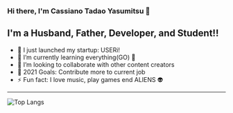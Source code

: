 ### Hi there, I'm Cassiano Tadao Yasumitsu 👋
## I'm a Husband, Father, Developer, and Student!!

- 🔭 I just launched my startup: USERi!
- 🌱 I’m currently learning everything(GO) 🤣
- 👯 I’m looking to collaborate with other content creators
- 🥅 2021 Goals: Contribute more to current job
- ⚡ Fun fact: I love music, play games end ALIENS 👽

---

![Top Langs](https://github-readme-stats.vercel.app/api/top-langs/?username=cassianotadaoyasumitsu&layout=compact)
